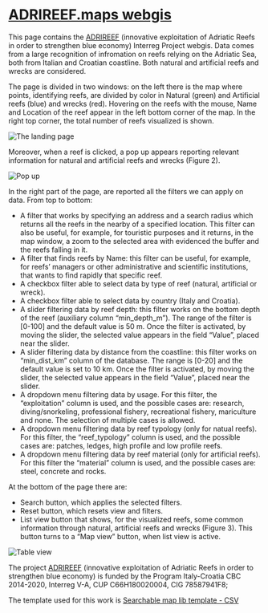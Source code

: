 # [ADRIREEF.maps webgis](https://adrireef.github.io/sandbox2/)

This page contains the [ADRIREEF](https://www.italy-croatia.eu/web/adrireef/) (innovative exploitation of Adriatic Reefs in order to strengthen blue economy) Interreg Project webgis. Data comes from a large recognition of infromation on reefs relying on the Adriatic Sea, both from Italian and Croatian coastline. Both natural and artificial reefs and wrecks are considered.

The page is divided in two windows: on the left there is the map where points, identifying reefs, are divided by color in Natural (green) and Artificial reefs (blue) and wrecks (red). Hovering on the reefs with the mouse, Name and Location of the reef appear in the left bottom corner of the map. In the right top corner, the total number of reefs visualized is shown.


![The landing page](https://github.com/adrireef/sandbox2/tree/master/img/webgis_interface.png)

Moreover, when a reef is clicked, a pop up appears reporting relevant information for natural and artificial reefs and wrecks (Figure 2).


![Pop up](https://github.com/adrireef/sandbox2/tree/master/img/popup.png)

In the right part of the page, are reported all the filters we can apply on data. From top to bottom:

* A filter that works by specifying an address and a search radius which returns all the reefs in the nearby of a specified location. This filter can also be useful, for example, for touristic purposes and it returns, in the map window, a zoom to the selected area with evidenced the buffer and the reefs falling in it.
* A filter that finds reefs by Name: this filter can be useful, for example, for reefs’ managers or other administrative and scientific institutions, that wants to find rapidly that specific reef.
* A checkbox filter able to select data by type of reef (natural, artificial or wreck).
* A checkbox filter able to select data by country (Italy and Croatia).
* A slider filtering data by reef depth: this filter works on the bottom depth of the reef (auxiliary column “min_depth_m”). The range of the filter is [0-100] and the default value is 50 m. Once the filter is activated, by moving the slider, the selected value appears in the field “Value”, placed near the slider.
* A slider filtering data by distance from the coastline: this filter works on “min_dist_km” column of the database. The range is [0-20] and the default value is set to 10 km. Once the filter is activated, by moving the slider, the selected value appears in the field “Value”, placed near the slider.
* A dropdown menu filtering data by usage. For this filter, the “exploitation” column is used, and the possible cases are: research, diving/snorkeling, professional fishery, recreational fishery, mariculture and none. The selection of multiple cases is allowed.
* A dropdown menu filtering data by reef typology (only for natual reefs). For this filter, the “reef_typology” column is used, and the possible cases are: patches, ledges, high profile and low profile reefs.
* A dropdown menu filtering data by reef material (only for artificial reefs). For this filter the “material” column is used, and the possible cases are: steel, concrete and rocks.

At the bottom of the page there are:

* Search button, which applies the selected filters.
* Reset button, which resets view and filters.
* List view button that shows, for the visualized reefs, some common information through natural, artificial reefs and wrecks (Figure 3). This button turns to a “Map view” button, when list view is active.


![Table view](https://github.com/adrireef/sandbox2/tree/master/img/tebleview.png)

The project [ADRIREEF](https://www.italy-croatia.eu/web/adrireef/) (innovative exploitation of Adriatic Reefs in order to strengthen blue economy) is funded by the Program Italy-Croatia CBC 2014-2020, Interreg V-A, CUP C66H180020004, CIG 78587941F8;

The template used for this work is [Searchable map lib template - CSV](https://github.com/datamade/searchable-map-template-csv)
